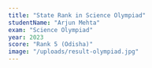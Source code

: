 ```yaml
---
title: "State Rank in Science Olympiad"
studentName: "Arjun Mehta"
exam: "Science Olympiad"
year: 2023
score: "Rank 5 (Odisha)"
image: "/uploads/result-olympiad.jpg"
---
```

